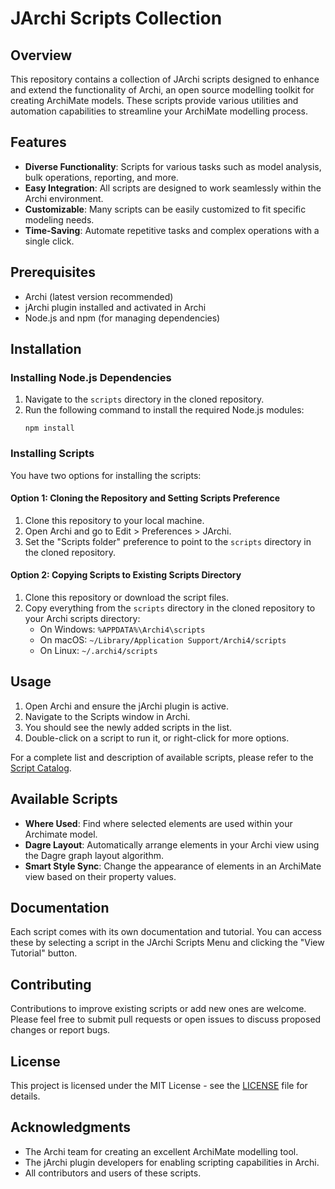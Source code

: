 # JArchi Scripts Collection

## Overview

This repository contains a collection of JArchi scripts designed to enhance and extend the functionality of Archi, an open source modelling toolkit for creating ArchiMate models. These scripts provide various utilities and automation capabilities to streamline your ArchiMate modelling process.

## Features

- **Diverse Functionality**: Scripts for various tasks such as model analysis, bulk operations, reporting, and more.
- **Easy Integration**: All scripts are designed to work seamlessly within the Archi environment.
- **Customizable**: Many scripts can be easily customized to fit specific modeling needs.
- **Time-Saving**: Automate repetitive tasks and complex operations with a single click.

## Prerequisites

- Archi (latest version recommended)
- jArchi plugin installed and activated in Archi
- Node.js and npm (for managing dependencies)

## Installation

### Installing Node.js Dependencies

1. Navigate to the `scripts` directory in the cloned repository.
2. Run the following command to install the required Node.js modules:
   ```
   npm install
   ```

### Installing Scripts

You have two options for installing the scripts:

#### Option 1: Cloning the Repository and Setting Scripts Preference

1. Clone this repository to your local machine.
2. Open Archi and go to Edit > Preferences > JArchi.
3. Set the "Scripts folder" preference to point to the `scripts` directory in the cloned repository.

#### Option 2: Copying Scripts to Existing Scripts Directory

1. Clone this repository or download the script files.
2. Copy everything from the `scripts` directory in the cloned repository to your Archi scripts directory:
   - On Windows: `%APPDATA%\Archi4\scripts`
   - On macOS: `~/Library/Application Support/Archi4/scripts`
   - On Linux: `~/.archi4/scripts`

## Usage

1. Open Archi and ensure the jArchi plugin is active.
2. Navigate to the Scripts window in Archi.
3. You should see the newly added scripts in the list.
4. Double-click on a script to run it, or right-click for more options.

For a complete list and description of available scripts, please refer to the [Script Catalog](SCRIPT_CATALOG.md).

## Available Scripts

- **Where Used**: Find where selected elements are used within your Archimate model.
- **Dagre Layout**: Automatically arrange elements in your Archi view using the Dagre graph layout algorithm.
- **Smart Style Sync**: Change the appearance of elements in an ArchiMate view based on their property values.

## Documentation

Each script comes with its own documentation and tutorial. You can access these by selecting a script in the JArchi Scripts Menu and clicking the "View Tutorial" button.

## Contributing

Contributions to improve existing scripts or add new ones are welcome. Please feel free to submit pull requests or open issues to discuss proposed changes or report bugs.

## License

This project is licensed under the MIT License - see the [LICENSE](LICENSE) file for details.

## Acknowledgments

- The Archi team for creating an excellent ArchiMate modelling tool.
- The jArchi plugin developers for enabling scripting capabilities in Archi.
- All contributors and users of these scripts.